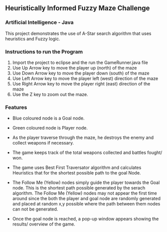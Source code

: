 
## Heuristically Informed Fuzzy Maze Challenge
### Artificial Intelligence - Java

This project demonstrates the use of A-Star search algorithm that uses heuristics and Fuzzy logic.

### Instructions to run the Program

1. Import the project to eclipse and the run the GameRunner.java file
2. Use Up Arrow key to move the player up (north) of the maze
3. Use Down Arrow key to move the player down (south) of the maze
4. Use Left Arrow key to move the player left (west) direction of the maze
5. Use Right Arrow key to move the player right (east) direction of the maze
6. Use the Z key to zoom out the maze.

### Features

- Blue coloured node is a Goal node.
- Green coloured node is Player node.
- As the player traverse through the maze, he destroys the enemy and collect weapons if necessary.
- The game keeps track of the total weapons collected and battles fought/ won.
- The game uses Best First Traversator algorithm and calculates Heuristics that for the shortest possible path to the goal Node. 
- The Follow Me (Yellow) nodes simply guide the player towards the Goal node. This is the shortest path possible generated by the serach algorithm. 
  The Follow Me (Yellow) nodes may not appear the first time around since the both the player and goal node are randomly generated and placed at random x,y possible
  where the path between them nodes can not be generated.
  
- Once the goal node is reached, a pop-up window appears showing the results/ overview of the game.
